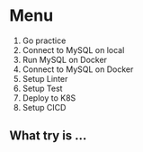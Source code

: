 # Menu

1. Go practice
2. Connect to MySQL on local
3. Run MySQL on Docker
4. Connect to MySQL on Docker
5. Setup Linter
6. Setup Test
7. Deploy to K8S
8. Setup CICD

## What try is ...


